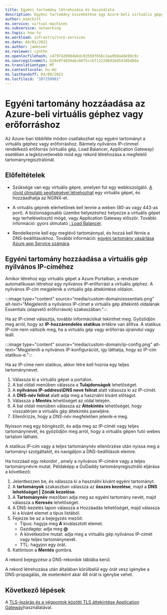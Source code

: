 ```yaml
---
title: Egyéni tartomány létrehozása és használata
description: Egyéni tartomány összekötése egy Azure-beli virtuális géppel.
author: mimckitt
ms.service: virtual-machines
ms.subservice: networking
ms.topic: how-to
ms.workload: infrastructure-services
ms.date: 04/01/2021
ms.author: jamesser
ms.reviewer: cynthn
ms.openlocfilehash: c4797420904b6dc03550f658c2aa950a4de99c9c
ms.sourcegitcommit: b28e9f4d34abcb6f5ccbf112206926d5434bd0da
ms.translationtype: MT
ms.contentlocale: hu-HU
ms.lasthandoff: 04/09/2021
ms.locfileid: "107250981"
---
```

# <a name="add-custom-domain-to-azure-vm-or-resource"></a>Egyéni tartomány hozzáadása az Azure-beli virtuális géphez vagy erőforráshoz

Az Azure-ban többféle módon csatlakozhat egy egyéni tartományt a virtuális géphez vagy erőforráshoz. Bármely nyilvános IP-címmel rendelkező erőforrás (virtuális gép, Load Balancer, Application Gateway) esetében a legközvetlenebb mód egy rekord létrehozása a megfelelő tartományregisztrálónál. 

## <a name="prerequisites"></a>Előfeltételek 
- Szüksége van egy virtuális gépre, amelyen fut egy webkiszolgáló. [A rövid útmutató segítségével létrehozhat](./linux/quick-create-cli.md) egy virtuális gépet, és hozzáadhatja az NGINX-et.

- A virtuális gépnek elérhetőnek kell lennie a weben (80-as vagy 443-as port). A biztonságosabb üzembe helyezéshez helyezze a virtuális gépet egy terheléselosztó mögé, vagy Application Gateway először. További információ: gyors útmutató [: Load Balancer](https://docs.microsoft.com/azure/load-balancer/quickstart-load-balancer-standard-public-portal?tabs=option-1-create-load-balancer-standard).

- Rendelkeznie kell egy meglévő tartománnyal, és hozzá kell férnie a DNS-beállításokhoz. További információ: [egyéni tartomány vásárlása Azure app Service számára](../app-service/manage-custom-dns-buy-domain.md).


## <a name="add-custom-domain-to-vm-public-ip-address"></a>Egyéni tartomány hozzáadása a virtuális gép nyilvános IP-címéhez

Amikor létrehoz egy virtuális gépet a Azure Portalban, a rendszer automatikusan létrehoz egy nyilvános IP-erőforrást a virtuális géphez. A nyilvános IP-cím megjelenik a virtuális gép áttekintése oldalon. 
 
:::image type="content" source="media/custom-domain/essentials.png" alt-text="Megjeleníti a nyilvános IP-címet a virtuális gép áttekintő oldalának Essentials (alapvető erőforrások) szakaszában.":::

Ha az IP-címet választja, további információkat tekinthet meg. Győződjön meg arról, hogy az **IP-hozzárendelés** **statikus** értékre van állítva. A statikus IP-cím nem változik meg, ha a virtuális gép vagy erőforrás újraindul vagy leáll.

:::image type="content" source="media/custom-domain/ip-config.png" alt-text="Megjeleníti a nyilvános IP-konfigurációt, így láthatja, hogy az IP-cím statikus-e.":::

Ha az IP-címe nem statikus, akkor létre kell hoznia egy teljes tartománynevet. 

1. Válassza ki a virtuális gépet a portálon. 
1. A bal oldali menüben válassza a **Tulajdonságok** lehetőséget.
1. A **nyilvános IP-address\DNS neve felirat** alatt válassza ki az IP-címét.
2. A **DNS-név felirat** alatt adja meg a használni kívánt előtagot.
3. Válassza a **Mentés** lehetőséget az oldal tetején.
4. A bal oldali menüben válassza az **Áttekintés** lehetőséget, hogy visszatérjen a virtuális gép áttekintés paneljére.
5. Ellenőrizze, hogy a *DNS-név* megfelelően jelenik-e meg. 

Nyisson meg egy böngészőt, és adja meg az IP-címét vagy teljes tartománynevét, és győződjön meg arról, hogy a virtuális gépen futó webes tartalom látható.
 
A statikus IP-cím vagy a teljes tartománynév ellenőrzése után nyissa meg a tartományi szolgáltatót, és navigáljon a DNS-beállítások elemre.

Ha hozzáad egy *rekordot* , amely a nyilvános IP-címére vagy a teljes tartománynévre mutat. Példaképp a GoDaddy tartományregisztráló eljárása a következő:
1. Jelentkezzen be, és válassza ki a használni kívánt egyéni tartományt.
2. A **tartományok** szakaszban válassza az **összes kezelése**, majd a **DNS lehetőséget | Zónák kezelése**.
3. A **Tartománynév** mezőben adja meg az egyéni tartomány nevét, majd válassza a **Keresés** lehetőséget.
4. A DNS-kezelés lapon válassza a Hozzáadás lehetőséget, majd válassza ki a kívánt elemet a típus listából.
5. Fejezze be az a bejegyzés mezőit:
    - Típus: hagyja meg **A** kiválasztott elemet.
    - Gazdagép: adja meg **@**
    - A következőre mutat: adja meg a virtuális gép nyilvános IP-címét vagy teljes tartománynevét. 
    - TTL: hagyjon egy órát.
6. Kattintson a **Mentés** gombra.

A rekord bejegyzése a DNS-rekordok táblába kerül.
 
A rekord létrehozása után általában körülbelül egy órát vesz igénybe a DNS-propagálás, de esetenként akár 48 órát is igénybe vehet. 


 
## <a name="next-steps"></a>Következő lépések
A [TLS-lezárás és a végpontok közötti TLS áttekintése Application Gateway](../application-gateway/ssl-overview.md)használatával.

 

